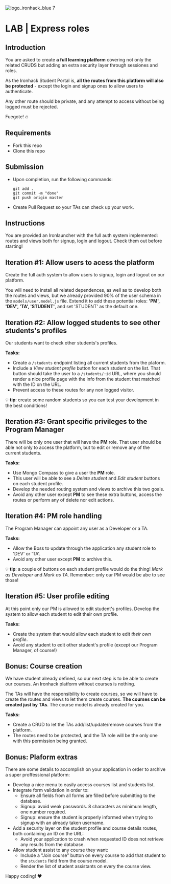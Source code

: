 ![logo_ironhack_blue 7](https://user-images.githubusercontent.com/23629340/40541063-a07a0a8a-601a-11e8-91b5-2f13e4e6b441.png)

# LAB | Express roles


## Introduction

You are asked to create **a full learning platform** covering not only the related CRUDS but adding an extra security layer through sessiones and roles.

As the Ironhack Student Portal is, **all the routes from this platform will also be protected** - except the login and signup ones to allow users to authenticate. 

Any other route should be private, and any attempt to access without being logged must be rejected. 

Fuegote! 🔥


## Requirements

- Fork this repo
- Clone this repo

## Submission

- Upon completion, run the following commands:

  ```
  git add .
  git commit -m "done"
  git push origin master
  ```

- Create Pull Request so your TAs can check up your work.

## Instructions

You are provided an Ironlauncher with the full auth system implemented: routes and views both for signup, login and logout. Check them out before starting!



## Iteration #1: Allow users to acess the platform

Create the full auth system to allow users to signup, login and logout on our platform. 

You will need to install all related dependences, as well as to develop both the routes and views, but we already provided 90% of the user schema in the `models/user.model.js` file. Extend it to add these potential roles: **'PM', 'DEV', 'TA', 'STUDENT'**, and set 'STUDENT' as the default one.




## Iteration #2: Allow logged students to see other students's profiles

Our students want to check other students's profiles.

**Tasks:**

- Create a `/students` endpoint listing all current students from the plaform.
- Include a _View student profile_ button for each student on the list. That button should take the user to a `/students/:id` URL, where you should render a nice profile page with the info from the student that matched with the ID on the URL.
- Prevent access to these routes for any non logged visitor.

:bulb: __tip__: create some random students so you can test your development in the best conditions!



## Iteration #3: Grant specific privileges to the Program Manager

There will be only one user that will have the **PM** role. That user should be able not only to access the platform, but to edit or remove any of the current students.


**Tasks:**

- Use Mongo Compass to give a user the **PM** role.
- This user will be able to see a _Delete student_ and _Edit student_ buttons on each student profile. 
- Develop the needed routing system and views to archive this two goals.
- Avoid any other user except **PM** to see these extra buttons, access the routes or perform any of delete nor edit actions.


## Iteration #4: PM role handling 

The Program Manager can appoint any user as a Developer or a TA. 


**Tasks:**

- Allow the Boss to update through the application any student role to 'DEV' or 'TA'.
- Avoid any other user except **PM** to archive this.

:bulb: __tip__: a couple of buttons on each student profile would do the thing! _Mark as Developer_ and _Mark as TA_. Remember: only our PM would be abe to see those!


## Iteration #5: User profile editing

At this point only our PM is allowed to edit student's profiles. Develop the system to allow each student to edit their own profile.


**Tasks:**

- Create the system that would allow each student to edit _their own profile_.
- Avoid any student to edit other student's profile (except our Program Manager, of course!)




## Bonus: Course creation

We have student already defined, so our next step is to be able to create our courses. An Ironhack platform without courses is nothing.

The TAs will have the responsibility to create courses, so we will have to create the routes and views to let them create courses. **The courses can be created just by TAs**. The course model is already created for you.

**Tasks:**

- Create a CRUD to let the TAs add/list/update/remove courses from the platform.
- The routes need to be protected, and the TA role will be the only one with this permission being granted.

## Bonus: Plaform extras

There are some details to accomplish on your application in order to archive a super proffessional platform:

- Develop a nice menu to easily access courses list and students list.
- Integrate form validation in order to:
  - Ensure all fields from all forms are filled before submitting to the database.
  - Signup: avoid weak passwords. 8 characters as minimum length, one number required.
  - Signup: ensure the student is properly informed when trying to signup with an already taken username.
- Add a security layer on the student profile and course details routes, both containing an ID on the URL:
  - Avoid your application to crash when requested ID does not retrieve any results from the database.
- Allow student assist to any course they want:
  - Include a "Join course" button on every course to add that student to the `students` field from the course model.
  - Render the list of student assistants on every the course view.

Happy coding! :heart:
